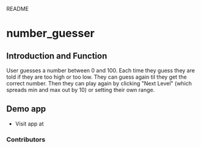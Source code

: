  README
# number_guesser


## Introduction and Function
User guesses a number between 0 and 100. Each time they guess they are told if they are too high or too low. They can guess 
again til they get the correct number. Then they can play again by clicking "Next Level" (which spreads min and max out by 10) 
or setting their own range. 

## Demo app 

* Visit app at 


### Contributors
